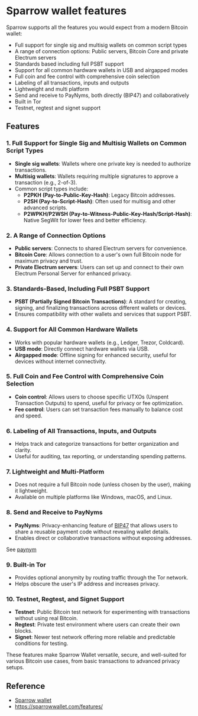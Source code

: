 # Sparrow wallet features

Sparrow supports all the features you would expect from a modern Bitcoin wallet:

- Full support for single sig and multisig wallets on common script types
- A range of connection options: Public servers, Bitcoin Core and private Electrum servers
- Standards based including full PSBT support
- Support for all common hardware wallets in USB and airgapped modes
- Full coin and fee control with comprehensive coin selection
- Labeling of all transactions, inputs and outputs
- Lightweight and multi platform
- Send and receive to PayNyms, both directly (BIP47) and collaboratively
- Built in Tor
- Testnet, regtest and signet support

## Features

### 1. **Full Support for Single Sig and Multisig Wallets on Common Script Types**

- **Single sig wallets**: Wallets where one private key is needed to authorize transactions.
- **Multisig wallets**: Wallets requiring multiple signatures to approve a transaction (e.g., 2-of-3).
- Common script types include:
  - **P2PKH (Pay-to-Public-Key-Hash)**: Legacy Bitcoin addresses.
  - **P2SH (Pay-to-Script-Hash)**: Often used for multisig and other advanced scripts.
  - **P2WPKH/P2WSH (Pay-to-Witness-Public-Key-Hash/Script-Hash)**: Native SegWit for lower fees and better efficiency.

### 2. **A Range of Connection Options**

- **Public servers**: Connects to shared Electrum servers for convenience.
- **Bitcoin Core**: Allows connection to a user's own full Bitcoin node for maximum privacy and trust.
- **Private Electrum servers**: Users can set up and connect to their own Electrum Personal Server for enhanced privacy.

### 3. **Standards-Based, Including Full PSBT Support**

- **PSBT (Partially Signed Bitcoin Transactions)**: A standard for creating, signing, and finalizing transactions across different wallets or devices.
- Ensures compatibility with other wallets and services that support PSBT.

### 4. **Support for All Common Hardware Wallets**

- Works with popular hardware wallets (e.g., Ledger, Trezor, Coldcard).
- **USB mode**: Directly connect hardware wallets via USB.
- **Airgapped mode**: Offline signing for enhanced security, useful for devices without internet connectivity.

### 5. **Full Coin and Fee Control with Comprehensive Coin Selection**

- **Coin control**: Allows users to choose specific UTXOs (Unspent Transaction Outputs) to spend, useful for privacy or fee optimization.
- **Fee control**: Users can set transaction fees manually to balance cost and speed.

### 6. **Labeling of All Transactions, Inputs, and Outputs**

- Helps track and categorize transactions for better organization and clarity.
- Useful for auditing, tax reporting, or understanding spending patterns.

### 7. **Lightweight and Multi-Platform**

- Does not require a full Bitcoin node (unless chosen by the user), making it lightweight.
- Available on multiple platforms like Windows, macOS, and Linux.

### 8. **Send and Receive to PayNyms**

- **PayNyms**: Privacy-enhancing feature of [BIP47](https://en.bitcoin.it/wiki/BIP_0047) that allows users to share a reusable payment code without revealing wallet details.
- Enables direct or collaborative transactions without exposing addresses.

See [paynym](https://paynym.rs)

### 9. **Built-in Tor**

- Provides optional anonymity by routing traffic through the Tor network.
- Helps obscure the user's IP address and increases privacy.

### 10. **Testnet, Regtest, and Signet Support**

- **Testnet**: Public Bitcoin test network for experimenting with transactions without using real Bitcoin.
- **Regtest**: Private test environment where users can create their own blocks.
- **Signet**: Newer test network offering more reliable and predictable conditions for testing.

These features make Sparrow Wallet versatile, secure, and well-suited for various Bitcoin use cases, from basic transactions to advanced privacy setups.

## Reference

- [Sparrow wallet](https://sparrowwallet.com)
- https://sparrowwallet.com/features/


